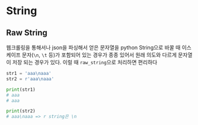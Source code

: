 # String



## Raw String

웹크롤링을 통해서나 json을 파싱해서 얻은 문자열을 python String으로 바꿀 때 이스케이프 문자(`\n`, `\t` 등)가 포함되어 있는 경우가 종종 있어서 원래 의도와 다르게 문자열이 저장 되는 경우가 있다. 이럴 때 `raw_string`으로 처리하면 편리하다

```python
str1 = 'aaa\naaa'
str2 = r'aaa\naaa' 

print(str1)
# aaa
# aaa

print(str2)
# aaa\naaa => r string은 \n 
```

